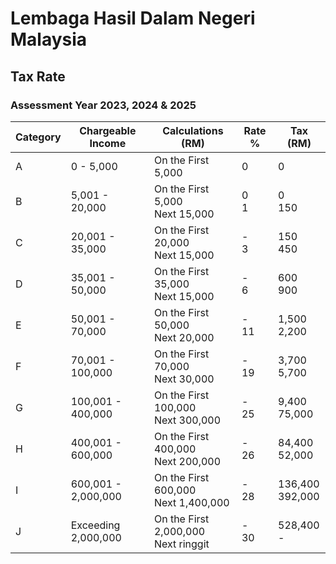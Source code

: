 # Lembaga Hasil Dalam Negeri Malaysia

## Tax Rate

### Assessment Year 2023, 2024 & 2025

| Category | Chargeable Income | Calculations (RM) | Rate % | Tax (RM) |
|----------|-------------------|-------------------|--------|----------|
| A | 0 - 5,000 | On the First 5,000 | 0 | 0 |
| B | 5,001 - 20,000 | On the First 5,000<br>Next 15,000 | 0<br>1 | 0<br>150 |
| C | 20,001 - 35,000 | On the First 20,000<br>Next 15,000 | -<br>3 | 150<br>450 |
| D | 35,001 - 50,000 | On the First 35,000<br>Next 15,000 | -<br>6 | 600<br>900 |
| E | 50,001 - 70,000 | On the First 50,000<br>Next 20,000 | -<br>11 | 1,500<br>2,200 |
| F | 70,001 - 100,000 | On the First 70,000<br>Next 30,000 | -<br>19 | 3,700<br>5,700 |
| G | 100,001 - 400,000 | On the First 100,000<br>Next 300,000 | -<br>25 | 9,400<br>75,000 |
| H | 400,001 - 600,000 | On the First 400,000<br>Next 200,000 | -<br>26 | 84,400<br>52,000 |
| I | 600,001 - 2,000,000 | On the First 600,000<br>Next 1,400,000 | -<br>28 | 136,400<br>392,000 |
| J | Exceeding 2,000,000 | On the First 2,000,000<br>Next ringgit | -<br>30 | 528,400<br>- |
